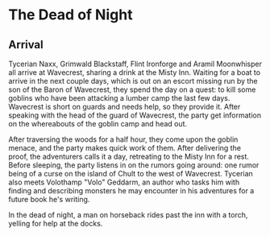 # The Dead of Night

## Arrival
Tycerian Naxx, Grimwald Blackstaff, Flint Ironforge and Aramil Moonwhisper all arrive at Wavecrest, sharing a drink at the Misty Inn. Waiting for a boat to arrive in the next couple days, which is out on an escort missing run by the son of the Baron of Wavecrest, they spend the day on a quest: to kill some goblins who have been attacking a lumber camp the last few days. Wavecrest is short on guards and needs help, so they provide it. After speaking with the head of the guard of Wavecrest, the party get information on the whereabouts of the goblin camp and head out. 

After traversing the woods for a half hour, they come upon the goblin menace, and the party makes quick work of them. After delivering the proof, the adventurers calls it a day, retreating to the Misty Inn for a rest. Before sleeping, the party listens in on the rumors going around: one rumor being of a curse on the island of Chult to the west of Wavecrest. Tycerian also meets Volothamp "Volo" Geddarm, an author who tasks him with finding and describing monsters he may encounter in his adventures for a future book he's writing. 

In the dead of night, a man on horseback rides past the inn with a torch, yelling for help at the docks.
